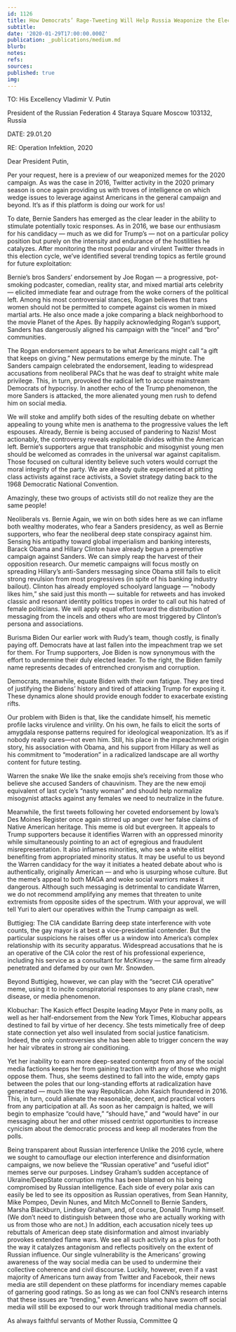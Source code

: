 ```yaml
---
id: 1126
title: How Democrats’ Rage-Tweeting Will Help Russia Weaponize the Election — Again
subtitle: 
date: '2020-01-29T17:00:00.000Z'
publication: _publications/medium.md
blurb: 
notes: 
refs: 
sources: 
published: true
img: 
---
```

TO: His Excellency Vladimir V. Putin

President of the Russian Federation
4 Staraya Square
Moscow 103132, Russia

DATE: 29.01.20

RE: Operation Infektion, 2020

Dear President Putin,

Per your request, here is a preview of our weaponized memes for the 2020 campaign. As was the case in 2016, Twitter activity in the 2020 primary season is once again providing us with troves of intelligence on which wedge issues to leverage against Americans in the general campaign and beyond. It’s as if this platform is doing our work for us!

To date, Bernie Sanders has emerged as the clear leader in the ability to stimulate potentially toxic responses. As in 2016, we base our enthusiasm for his candidacy — much as we did for Trump’s — not on a particular policy position but purely on the intensity and endurance of the hostilities he catalyzes. After monitoring the most popular and virulent Twitter threads in this election cycle, we’ve identified several trending topics as fertile ground for future exploitation:

Bernie’s bros
Sanders’ endorsement by Joe Rogan — a progressive, pot-smoking podcaster, comedian, reality star, and mixed martial arts celebrity — elicited immediate fear and outrage from the woke corners of the political left. Among his most controversial stances, Rogan believes that trans women should not be permitted to compete against cis women in mixed martial arts. He also once made a joke comparing a black neighborhood to the movie Planet of the Apes. By happily acknowledging Rogan’s support, Sanders has dangerously aligned his campaign with the “incel” and “bro” communities.

The Rogan endorsement appears to be what Americans might call “a gift that keeps on giving.” New permutations emerge by the minute. The Sanders campaign celebrated the endorsement, leading to widespread accusations from neoliberal PACs that he was deaf to straight white male privilege. This, in turn, provoked the radical left to accuse mainstream Democrats of hypocrisy. In another echo of the Trump phenomenon, the more Sanders is attacked, the more alienated young men rush to defend him on social media.

We will stoke and amplify both sides of the resulting debate on whether appealing to young white men is anathema to the progressive values the left espouses. Already, Bernie is being accused of pandering to Nazis! Most actionably, the controversy reveals exploitable divides within the American left. Bernie’s supporters argue that transphobic and misogynist young men should be welcomed as comrades in the universal war against capitalism. Those focused on cultural identity believe such voters would corrupt the moral integrity of the party. We are already quite experienced at pitting class activists against race activists, a Soviet strategy dating back to the 1968 Democratic National Convention. 

Amazingly, these two groups of activists still do not realize they are the same people!

Neoliberals vs. Bernie
Again, we win on both sides here as we can inflame both wealthy moderates, who fear a Sanders presidency, as well as Bernie supporters, who fear the neoliberal deep state conspiracy against him. Sensing his antipathy toward global imperialism and banking interests, Barack Obama and Hillary Clinton have already begun a preemptive campaign against Sanders. We can simply reap the harvest of their opposition research.
Our memetic campaigns will focus mostly on spreading Hillary’s anti-Sanders messaging since Obama still fails to elicit strong revulsion from most progressives (in spite of his banking industry bailout). Clinton has already employed schoolyard language — “nobody likes him,” she said just this month — suitable for retweets and has invoked classic and resonant identity politics tropes in order to call out his hatred of female politicians. We will apply equal effort toward the distribution of messaging from the incels and others who are most triggered by Clinton’s persona and associations.

Burisma Biden
Our earlier work with Rudy’s team, though costly, is finally paying off. Democrats have at last fallen into the impeachment trap we set for them. For Trump supporters, Joe Biden is now synonymous with the effort to undermine their duly elected leader. To the right, the Biden family name represents decades of entrenched cronyism and corruption.

Democrats, meanwhile, equate Biden with their own fatigue. They are tired of justifying the Bidens’ history and tired of attacking Trump for exposing it. These dynamics alone should provide enough fodder to exacerbate existing rifts.

Our problem with Biden is that, like the candidate himself, his memetic profile lacks virulence and virility. On his own, he fails to elicit the sorts of amygdala response patterns required for ideological weaponization. It’s as if nobody really cares—not even him. Still, his place in the impeachment origin story, his association with Obama, and his support from Hillary as well as his commitment to “moderation” in a radicalized landscape are all worthy content for future testing.

Warren the snake
We like the snake emojis she’s receiving from those who believe she accused Sanders of chauvinism. They are the new emoji equivalent of last cycle’s “nasty woman” and should help normalize misogynist attacks against any females we need to neutralize in the future.

Meanwhile, the first tweets following her coveted endorsement by Iowa’s Des Moines Register once again stirred up anger over her false claims of Native American heritage. This meme is old but evergreen. It appeals to Trump supporters because it identifies Warren with an oppressed minority while simultaneously pointing to an act of egregious and fraudulent misrepresentation. It also inflames minorities, who see a white elitist benefiting from appropriated minority status. It may be useful to us beyond the Warren candidacy for the way it initiates a heated debate about who is authentically, originally American — and who is usurping whose culture. But the meme’s appeal to both MAGA and woke social warriors makes it dangerous. Although such messaging is detrimental to candidate Warren, we do not recommend amplifying any memes that threaten to unite extremists from opposite sides of the spectrum. With your approval, we will tell Yuri to alert our operatives within the Trump campaign as well.

Buttigieg: The CIA candidate
Barring deep state interference with vote counts, the gay mayor is at best a vice-presidential contender. But the particular suspicions he raises offer us a window into America’s complex relationship with its security apparatus. Widespread accusations that he is an operative of the CIA color the rest of his professional experience, including his service as a consultant for McKinsey — the same firm already penetrated and defamed by our own Mr. Snowden.

Beyond Buttigieg, however, we can play with the “secret CIA operative” meme, using it to incite conspiratorial responses to any plane crash, new disease, or media phenomenon.

Klobuchar: The Kasich effect
Despite leading Mayor Pete in many polls, as well as her half-endorsement from the New York Times, Klobuchar appears destined to fail by virtue of her decency. She tests mimetically free of deep state connection yet also well insulated from social justice fanaticism. Indeed, the only controversies she has been able to trigger concern the way her hair vibrates in strong air conditioning.

Yet her inability to earn more deep-seated contempt from any of the social media factions keeps her from gaining traction with any of those who might oppose them. Thus, she seems destined to fall into the wide, empty gaps between the poles that our long-standing efforts at radicalization have generated — much like the way Republican John Kasich floundered in 2016. This, in turn, could alienate the reasonable, decent, and practical voters from any participation at all. As soon as her campaign is halted, we will begin to emphasize “could have,” “should have,” and “would have” in our messaging about her and other missed centrist opportunities to increase cynicism about the democratic process and keep all moderates from the polls.

Being transparent about Russian interference
Unlike the 2016 cycle, where we sought to camouflage our election interference and disinformation campaigns, we now believe the “Russian operative” and “useful idiot” memes serve our purposes. Lindsey Graham’s sudden acceptance of Ukraine/DeepState corruption myths has been blamed on his being compromised by Russian intelligence. Each side of every polar axis can easily be led to see its opposition as Russian operatives, from Sean Hannity, Mike Pompeo, Devin Nunes, and Mitch McConnell to Bernie Sanders, Marsha Blackburn, Lindsey Graham, and, of course, Donald Trump himself. (We don’t need to distinguish between those who are actually working with us from those who are not.) In addition, each accusation nicely tees up rebuttals of American deep state disinformation and almost invariably provokes extended flame wars. We see all such activity as a plus for both the way it catalyzes antagonism and reflects positively on the extent of Russian influence.
Our single vulnerability is the Americans’ growing awareness of the way social media can be used to undermine their collective coherence and civil discourse. Luckily, however, even if a vast majority of Americans turn away from Twitter and Facebook, their news media are still dependent on these platforms for incendiary memes capable of garnering good ratings. So as long as we can fool CNN’s research interns that these issues are “trending,” even Americans who have sworn off social media will still be exposed to our work through traditional media channels.

As always faithful servants of Mother Russia,
Committee Q
